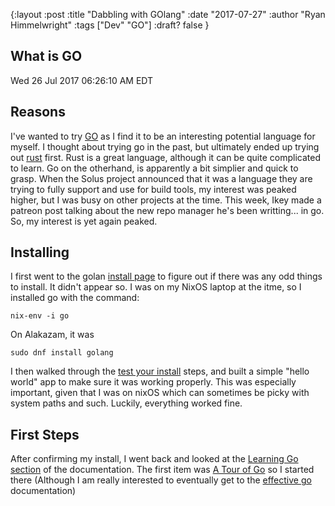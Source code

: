{:layout :post
:title  "Dabbling with GOlang"
:date "2017-07-27"
:author "Ryan Himmelwright"
:tags ["Dev" "GO"]
:draft? false
}

## What is GO

Wed 26 Jul 2017 06:26:10 AM EDT
## Reasons
I've wanted to try [GO](https://golang.org/) as I find it to be an interesting potential language for myself. I thought about trying go in the past, but ultimately ended up trying out [rust](https://www.rust-lang.org/en-US/) first. Rust is a great language, although it can be quite complicated to learn. Go on the otherhand, is apparently a bit simplier and quick to grasp. When the Solus project announced that it was a language they are trying to fully support and use for build tools, my interest was peaked higher, but I was busy on other projects at the time. This week, Ikey made a patreon post talking about the new repo manager he's been writting... in go. So, my interest is yet again peaked.

## Installing
I first went to the golan [install page](https://golang.org/doc/install) to figure out if there was any odd things to install. It didn't appear so. I was on my NixOS laptop at the itme, so I installed go with the command: 

```
nix-env -i go
```

On Alakazam, it was

```
sudo dnf install golang
```

I then walked through the [test your install](https://golang.org/doc/install#testing) steps, and built a simple "hello world" app to make sure it was working properly. This was especially important, given that I was on nixOS which can sometimes be picky with system paths and such. Luckily, everything worked fine.


## First Steps
After confirming my install, I went back and looked at the [Learning Go section](https://golang.org/doc/#learning) of the documentation. The first item was [A Tour of Go](https://tour.golang.org/welcome/1) so I started there (Although I am really interested to eventually get to the [effective go](https://golang.org/doc/effective_go.html) documentation)
